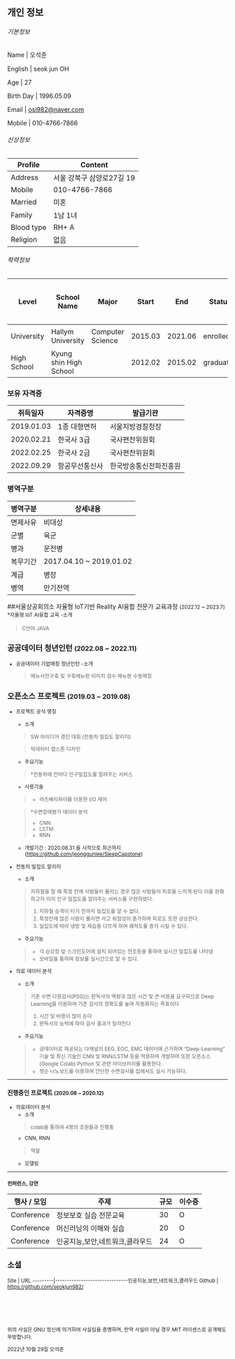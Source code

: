 ## 개인 정보

###### 기본정보  



Name       | 오석준 

English | seok jun OH

Age        | 27 

Birth Day  | 1996.05.09

Email      | osj982@naver.com

Mobile     | 010-4766-7866




###### 신상정보

Profile    | Content
-----------|--------------------------------------
Address    | 서울 강북구 삼양로27길 19
Mobile     | 010-4766-7866
Married    | 미혼
Family     | 1남 1녀
Blood type | RH+ A
Religion   | 없음
  
###### 학력정보

Level       | School Name    | Major            | Start   | End     | Status    | 최종학력
------------|----------------|------------------|---------|---------|-----------|--------
University  | Hallym University  | Computer Science | 2015.03 | 2021.06 | enrolled | 최종
High School | Kyung shin High School |                  | 2012.02 | 2015.02 | graduated |

### 보유 자격증

취득일자    | 자격증명   | 발급기관 
----------- |-----------|---------------------------
2019.01.03    | 1종 대형면허   | 서울지방경찰청장
2020.02.21    | 한국사 3급    | 국사편찬위원회
2022.02.25    | 한국사 2급    | 국사편찬위원회            
2022.09.29    | 항공무선통신사 | 한국방송통신전파진흥원



### 병역구분
병역구분   | 상세내용
-----------|--------------------------------------
면제사유    | 비대상
군별        | 육군
병과        | 운전병   
복무기간    | 2017.04.10 ~ 2019.01.02
계급        | 병장
병역        | 만기전역


##서울상공회의소 자율형 IoT기반 Reality AI융합 전문가 교육과정 <small>(2022.12 ~ 2023.7)
*자율형 IoT AI융합 교육
 -소개
 > C언어
 > JAVA


## 공공데이터 청년인턴 <small>(2022.08 ~ 2022.11)</small>
* 공공데이터 기업매칭 청년인턴
  -소개
  > 메뉴사전구축 및 구축메뉴판 이미지 검수
  > 메뉴판 수동매칭



## 오픈소스 프로젝트 <small>(2019.03 ~ 2019.08)</small>
* 프로젝트 공식 명칭
  - 소개  
  > SW 아이디어 경진 대회 (전동차 밀집도 알리미)
  
  > 빅데이터 캡스톤 디자인
  - 주요기능  
  > *전동차에 칸마다 인구밀집도를 알려주는 서비스
  - 사용기술    
  > * 라즈베리파이를 이용한 I/O 제어
  
  > *수면장애평가 데이터 분석
  > * CNN
  > * LSTM
  > * RNN  
  
  - 개발기간 : 2020.08.31 을 시작으로 최근까지
  (https://github.com/jeonggunlee/SleepCapstone)
 
  
* 전동차 밀집도 알리미
  - 소개  
  > 지하철을 탈 때 특정 칸에 사람들이 몰리는 경우 많은 사람들이 피로를 느끼게 된다 이를 완화하고자 미리 인구 밀집도를 알려주는 서비스를 구현하였다.    
  > 1. 지하철 승객이 타기 전까지 밀집도를 알 수 없다.   
  > 2. 특정칸에 많은 사람이 몰리면 사고 위험성이 증가하며 피로도 또한 상승한다.   
  > 3. 밀집도에 따라 냉방 및 제습을 다르게 하여 쾌적도를 증가 시킬 수 있다.  
  
  - 주요기능  
  > * 각 승강장 앞 스크린도어에 설치 되어있는 전조등을 통하여 실시간 밀집도를 나타냄
  > * 모바일을 통하여 정보를 실시간으로 알 수 있다.


* 의료 데이터 분석
  - 소개  
  > 기존 수면 다원검사(PSG)는 판독사의 역량과 많은 시간 및 큰 비용을 요구하므로 Deep Learning을 이용하여 기존 검사의 정확도를 높여 자동화하는 목표이다
  > 1. 시간 및 비용이 많이 든다   
  > 2. 판독사의 능력에 따라 검사 결과가 달라진다

  
  - 주요기능  
  > * 공데이터로 제공되는 다채널의 EEG, EOC, EMC 데이터에 근거하며 “Deep-Learning” 기술 및 최신 기술인 CNN 및 RNN/LSTM 등을 적용하여 개발하며 또한 오픈소스(Google Colab) Python 및 관련 라이브러리를 활용한다.
  > * 젯슨 나노보드를 이용하여 간단한 수면검사를 집에서도 실시 가능하다.

---------------------------------------------------------------

### 진행중인 프로젝트 <small>(2020.08 ~ 2020.12)</small>

* 의료데이터 분석
  - 소개  
  > colab을 통하여 4명의 조원들과 진행중  
  - CNN, RNN
  > 역할  
  - 모델링

---------------------

#### 컨퍼런스, 강연
행사 / 모임        |   주제        |  규모   | 이수증
----------------|--------------|--------|----------------------
Conference      | 정보보호 실습 전문교육           | 30    |    O
Conference      | 머신러닝의 이해와 실습           | 20    |    O
Conference      | 인공지능,보안,네트워크,클라우드  | 24    |    O

## 소셜
Site     | URL
---------|-------------------------------인공지능,보안,네트워크,클라우드
Github   | https://github.com/seokjun982/

<br><br>
---
위의 사실은 GNU 정신에 의거하여 사실임을 증명하며, 만약 사실이 아닐 경우 MIT 라이센스로 공개해도 무방합니다.

2022년 10월 29일
오석준

